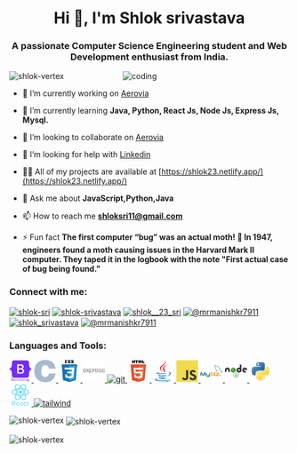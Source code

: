<h1 align="center">Hi 👋, I'm Shlok srivastava</h1>
<h3 align="center">A passionate Computer Science Engineering student and Web Development enthusiast from India.</h3>

<img align="right" alt="coding" width="300" src="https://media.licdn.com/dms/image/v2/D5612AQGOmwfIE5mlWA/article-cover_image-shrink_720_1280/article-cover_image-shrink_720_1280/0/1674617947228?e=2147483647&v=beta&t=L-J1EFIJzlFXa-2bu5K-SqOT0PXYAaPZgXxnpneoF0U">

<p align="left"> <img src="https://komarev.com/ghpvc/?username=shlok-vertex&label=Profile%20views&color=0e75b6&style=flat" alt="shlok-vertex" /> </p>


- 🔭 I’m currently working on [Aerovia](https://aerovia.netlify.app/)

- 🌱 I’m currently learning **Java, Python, React Js, Node Js, Express Js, Mysql.**

- 👯 I’m looking to collaborate on [Aerovia](https://aerovia.netlify.app/)

- 🤝 I’m looking for help with [Linkedin](https://www.linkedin.com/in/shlok-sri/)

- 👨‍💻 All of my projects are available at [https://shlok23.netlify.app/](https://shlok23.netlify.app/)

- 💬 Ask me about **JavaScript,Python,Java**

- 📫 How to reach me **shloksri11@gmail.com**

- ⚡ Fun fact **The first computer “bug” was an actual moth! 🐛 In 1947, engineers found a moth causing issues in the Harvard Mark II computer. They taped it in the logbook with the note "First actual case of bug being found."**

<h3 align="left">Connect with me:</h3>
<p align="left">
<a href="https://linkedin.com/in/shlok-sri" target="blank"><img align="center" src="https://raw.githubusercontent.com/rahuldkjain/github-profile-readme-generator/master/src/images/icons/Social/linked-in-alt.svg" alt="shlok-sri" height="30" width="40" /></a>
<a href="https://stackoverflow.com/users/shlok-srivastava" target="blank"><img align="center" src="https://raw.githubusercontent.com/rahuldkjain/github-profile-readme-generator/master/src/images/icons/Social/stack-overflow.svg" alt="shlok-srivastava" height="30" width="40" /></a>
<a href="https://instagram.com/shlok__23_sri" target="blank"><img align="center" src="https://raw.githubusercontent.com/rahuldkjain/github-profile-readme-generator/master/src/images/icons/Social/instagram.svg" alt="shlok__23_sri" height="30" width="40" /></a>
<a href="https://www.hackerrank.com/@mrmanishkr7911" target="blank"><img align="center" src="https://raw.githubusercontent.com/rahuldkjain/github-profile-readme-generator/master/src/images/icons/Social/hackerrank.svg" alt="@mrmanishkr7911" height="30" width="40" /></a>
<a href="https://www.leetcode.com/shlok_srivastava" target="blank"><img align="center" src="https://raw.githubusercontent.com/rahuldkjain/github-profile-readme-generator/master/src/images/icons/Social/leet-code.svg" alt="shlok_srivastava" height="30" width="40" /></a>
<a href="https://www.hackerearth.com/@mrmanishkr7911" target="blank"><img align="center" src="https://raw.githubusercontent.com/rahuldkjain/github-profile-readme-generator/master/src/images/icons/Social/hackerearth.svg" alt="@mrmanishkr7911" height="30" width="40" /></a>
</p>

<h3 align="left">Languages and Tools:</h3>
<p align="left"> <a href="https://getbootstrap.com" target="_blank" rel="noreferrer"> <img src="https://raw.githubusercontent.com/devicons/devicon/master/icons/bootstrap/bootstrap-plain-wordmark.svg" alt="bootstrap" width="40" height="40"/> </a> <a href="https://www.cprogramming.com/" target="_blank" rel="noreferrer"> <img src="https://raw.githubusercontent.com/devicons/devicon/master/icons/c/c-original.svg" alt="c" width="40" height="40"/> </a> <a href="https://www.w3schools.com/css/" target="_blank" rel="noreferrer"> <img src="https://raw.githubusercontent.com/devicons/devicon/master/icons/css3/css3-original-wordmark.svg" alt="css3" width="40" height="40"/> </a> <a href="https://expressjs.com" target="_blank" rel="noreferrer"> <img src="https://raw.githubusercontent.com/devicons/devicon/master/icons/express/express-original-wordmark.svg" alt="express" width="40" height="40"/> </a> <a href="https://git-scm.com/" target="_blank" rel="noreferrer"> <img src="https://www.vectorlogo.zone/logos/git-scm/git-scm-icon.svg" alt="git" width="40" height="40"/> </a> <a href="https://www.w3.org/html/" target="_blank" rel="noreferrer"> <img src="https://raw.githubusercontent.com/devicons/devicon/master/icons/html5/html5-original-wordmark.svg" alt="html5" width="40" height="40"/> </a> <a href="https://www.java.com" target="_blank" rel="noreferrer"> <img src="https://raw.githubusercontent.com/devicons/devicon/master/icons/java/java-original.svg" alt="java" width="40" height="40"/> </a> <a href="https://developer.mozilla.org/en-US/docs/Web/JavaScript" target="_blank" rel="noreferrer"> <img src="https://raw.githubusercontent.com/devicons/devicon/master/icons/javascript/javascript-original.svg" alt="javascript" width="40" height="40"/> </a> <a href="https://www.mysql.com/" target="_blank" rel="noreferrer"> <img src="https://raw.githubusercontent.com/devicons/devicon/master/icons/mysql/mysql-original-wordmark.svg" alt="mysql" width="40" height="40"/> </a> <a href="https://nodejs.org" target="_blank" rel="noreferrer"> <img src="https://raw.githubusercontent.com/devicons/devicon/master/icons/nodejs/nodejs-original-wordmark.svg" alt="nodejs" width="40" height="40"/> </a> <a href="https://www.python.org" target="_blank" rel="noreferrer"> <img src="https://raw.githubusercontent.com/devicons/devicon/master/icons/python/python-original.svg" alt="python" width="40" height="40"/> </a> <a href="https://reactjs.org/" target="_blank" rel="noreferrer"> <img src="https://raw.githubusercontent.com/devicons/devicon/master/icons/react/react-original-wordmark.svg" alt="react" width="40" height="40"/> </a> <a href="https://tailwindcss.com/" target="_blank" rel="noreferrer"> <img src="https://www.vectorlogo.zone/logos/tailwindcss/tailwindcss-icon.svg" alt="tailwind" width="40" height="40"/> </a> </p>

<p><img align="left" src="https://github-readme-stats.vercel.app/api/top-langs?username=shlok-vertex&show_icons=true&locale=en&layout=compact" alt="shlok-vertex" /></p>

<p>&nbsp;<img align="center" src="https://github-readme-stats.vercel.app/api?username=shlok-vertex&show_icons=true&locale=en" alt="shlok-vertex" /></p>

<p><img align="center" src="https://github-readme-streak-stats.herokuapp.com/?user=shlok-vertex&" alt="shlok-vertex" /></p>

